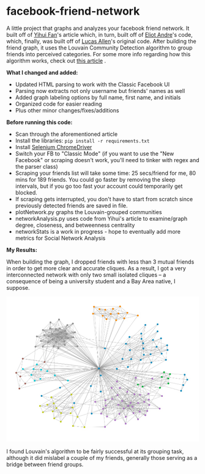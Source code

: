 # facebook-friend-network

A little project that graphs and analyzes your facebook friend network. It built off of [Yihui Fan](https://www.databentobox.com/2019/07/28/facebook-friend-graph/)'s article which, in turn, built off of [Eliot Andre](https://github.com/EliotAndres/facebook-friend-graph)'s code, which, finally, was built off of [Lucas Allen](https://github.com/lgallen/twitter-graph)'s original code.
After building the friend graph, it uses the Louvain Community Detection algorithm to group friends into perceived categories. For some more info regarding how this algorithm works, check out [this article](https://medium.com/walmartglobaltech/demystifying-louvains-algorithm-and-its-implementation-in-gpu-9a07cdd3b010) .

**What I changed and added:**
- Updated HTML parsing to work with the Classic Facebook UI
- Parsing now extracts not only username but friends' names as well
- Added graph labeling options by full name, first name, and initials
- Organized code for easier reading
- Plus other minor changes/fixes/additions

**Before running this code:**
- Scan through the aforementioned article
- Install the libraries: `pip install -r requirements.txt`
- Install [Selenium ChromeDriver](https://www.kenst.com/2015/03/installing-chromedriver-on-mac-osx/)
- Switch your FB to "Classic Mode" (if you want to use the "New Facebook" or scraping doesn't work, you'll need to tinker with regex and the parser class)
- Scraping your friends list will take some time: 25 secs/friend for me, 80 mins for 189 friends. You could go faster by removing the sleep intervals, but if you go too fast your account could temporarily get blocked.
- If scraping gets interrupted, you don't have to start from scratch since previously detected friends are saved in file.
- plotNetwork.py graphs the Louvain-grouped communities
- networkAnalysis.py uses code from Yihui's article to examine/graph degree, closeness, and betweenness centrality
- networkStats is a work in progress - hope to eventually add more metrics for Social Network Analysis

**My Results:**

When building the graph, I dropped friends with less than 3 mutual friends in order to get more clear and accurate cliques. As a result, I got a very interconnected network with only two small isolated cliques – a consequence of being a university student and a Bay Area native, I suppose.

![my graph result](my_results/post-louvain.jpg)

I found Louvain's algorithm to be fairly successful at its grouping task, although it did mislabel a couple of my friends, generally those serving as a bridge between friend groups.